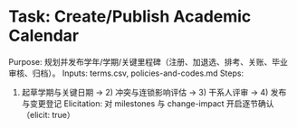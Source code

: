 # Task: Create/Publish Academic Calendar

Purpose: 规划并发布学年/学期/关键里程碑（注册、加退选、排考、关账、毕业审核、归档）。
Inputs: terms.csv, policies-and-codes.md
Steps:

1. 起草学期与关键日期 → 2) 冲突与连锁影响评估 → 3) 干系人评审 → 4) 发布与变更登记
   Elicitation: 对 milestones 与 change-impact 开启逐节确认（elicit: true）
